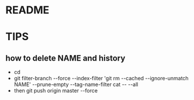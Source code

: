 # README
# TIPS


## how to delete NAME and history


* cd
* git filter-branch --force --index-filter 'git rm --cached --ignore-unmatch NAME' --prune-empty --tag-name-filter cat -- --all
* then git push origin master --force

